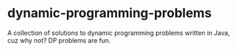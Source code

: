 # dynamic-programming-problems

A collection of solutions to dynamic programming problems written in Java, cuz why not? DP problems are fun.
